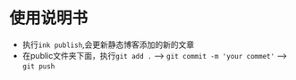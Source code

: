 # 使用说明书
- 执行`ink publish`,会更新静态博客添加的新的文章
- 在public文件夹下面，执行`git add .` --> `git commit -m 'your commet'` --> `git push`